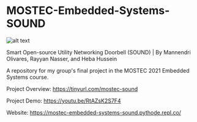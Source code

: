 # MOSTEC-Embedded-Systems-SOUND
![alt text](https://mostec-embedded-systems-sound.pythode.repl.co/images/sound-logo.png)

Smart Open-source Utility Networking Doorbell (SOUND) | By Mannendri Olivares, Rayyan Nasser, and Heba Hussein

A repository for my group's final project in the MOSTEC 2021 Embedded Systems course.

Project Overview: https://tinyurl.com/mostec-sound

Project Demo: https://youtu.be/RtAZsK2S7F4

Website: https://mostec-embedded-systems-sound.pythode.repl.co/
